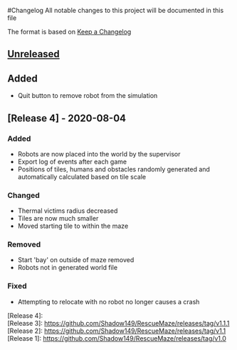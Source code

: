 #Changelog
All notable changes to this project will be documented in this file

The format is based on [Keep a Changelog](https://keepachangelog.com/en/1.0.0/)

## [Unreleased]

## Added
- Quit button to remove robot from the simulation

## [Release 4] - 2020-08-04

### Added
- Robots are now placed into the world by the supervisor
- Export log of events after each game
- Positions of tiles, humans and obstacles randomly generated and automatically calculated based on tile scale

### Changed
- Thermal victims radius decreased
- Tiles are now much smaller
- Moved starting tile to within the maze

### Removed
- Start 'bay' on outside of maze removed
- Robots not in generated world file

### Fixed
- Attempting to relocate with no robot no longer causes a crash

[Unreleased]: https://github.com/Shadow149/RescueMaze  
[Release 4]:  
[Release 3]: https://github.com/Shadow149/RescueMaze/releases/tag/v1.1.1  
[Release 2]: https://github.com/Shadow149/RescueMaze/releases/tag/v1.1  
[Release 1]: https://github.com/Shadow149/RescueMaze/releases/tag/v1.0  
